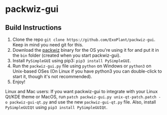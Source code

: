 # packwiz-gui


## Build Instructions

1. Clone the repo `git clone https://github.com/ExoPlant/packwiz-gui`. Keep in mind you need git for this.
2. Download the [packwiz](https://github.com/comp500/packwiz/) binary for the OS you're using it for and put it in the `bin` folder (created when you start packwiz-gui).
3. Install `PySimpleGUI` using pip3: `pip3 install PySimpleGUI`.
4. Run the `packwiz-gui.py` file using `python` on Windows or `python3` on Unix-based OSes (On Linux if you have python3 you can double-click to start it, though it's not recommended).
5. Enjoy!

Linux and Mac users: If you want packwiz-gui to integrate with your Linux Qt/KDE theme or MacOS, run `patch packwiz-gui.py unix-qt-patch.patch -o packwiz-gui-qt.py` and use the new `packwiz-gui-qt.py` file.
Also, install `PySimpleGUIQt` using `pip3 install PySimpleGUIQt`.
